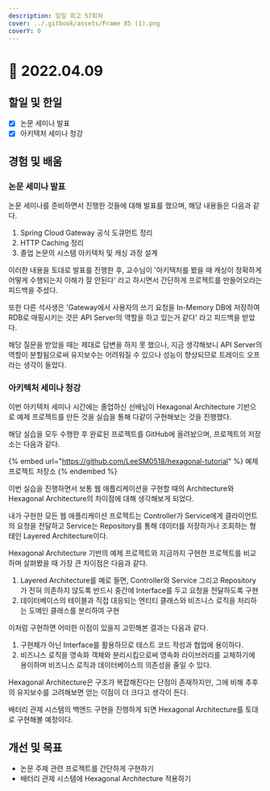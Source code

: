 ```yaml
---
description: 일일 회고 57회차
cover: ../.gitbook/assets/Frame 85 (1).png
coverY: 0
---
```


# 🙂 2022.04.09

## 할일 및 한일

* [x] 논문 세미나 발표
* [x] 아키텍처 세미나 청강

## 경험 및 배움

### 논문 세미나 발표

논문 세미나를 준비하면서 진행한 것들에 대해 발표를 했으며, 해당 내용들은 다음과 같다.

1. Spring Cloud Gateway 공식 도큐먼트 정리
2. HTTP Caching 정리
3. 졸업 논문의 시스템 아키텍처 및 캐싱 과정 설계

이러한 내용을 토대로 발표를 진행한 후, 교수님이 '아키텍처를 봤을 때 캐싱이 정확하게 어떻게 수행되는지 이해가 잘 안된다' 라고 하시면서 간단하게 프로젝트를 만들어오라는 피드백을 주셨다.&#x20;

또한 다른 석사생은 'Gateway에서 사용자의 쓰기 요청을 In-Memory DB에 저장하여 RDB로 매핑시키는 것은 API Server의 역할을 하고 있는거 같다' 라고 피드백을 받았다.

해당 질문을 받았을 때는 제대로 답변을 하지 못 했으나, 지금 생각해보니 API Server의 역할이 분할됨으로써 유지보수는 어려워질 수 있으나 성능이 향상되므로 트레이드 오프라는 생각이 들었다.



### 아키텍처 세미나 청강

이번 아키텍처 세미나 시간에는 졸업하신 선배님이 Hexagonal Architecture 기반으로 예제 프로젝트를 만든 것을 실습을 통해 다같이 구현해보는 것을 진행했다.



해당 실습을 모두 수행한 후 완료된 프로젝트를 GitHub에 올려놨으며, 프로젝트의 저장소는 다음과 같다.

{% embed url="https://github.com/LeeSM0518/hexagonal-tutorial" %}
예제 프로젝트 저장소
{% endembed %}



이번 실습을 진행하면서 보통 웹 애플리케이션을 구현할 때의 Architecture와 Hexagonal Architecture의 차이점에 대해 생각해보게 되었다.

내가 구현한 모든 웹 애플리케이션 프로젝트는 Controller가 Service에게 클라이언트의 요청을 전달하고 Service는 Repository를 통해 데이터를 저장하거나 조회하는 형태인 Layered Architecture이다.



Hexagonal Architecture 기반의 예제 프로젝트와 지금까지 구현한 프로젝트를 비교하며 살펴봤을 때 가장 큰 차이점은 다음과 같다.

1. Layered Architecture를 예로 들면, Controller와 Service 그리고 Repository가 전혀 의존하지 않도록 반드시 중간에 Interface를 두고 요청을 전달하도록 구현
2. 데이터베이스의 테이블과 직접 대응되는 엔티티 클래스와 비즈니스 로직을 처리하는 도메인 클래스를 분리하여 구현



이처럼 구현하면 어떠한 이점이 있을지 고민해본 결과는 다음과 같다.

1. 구현체가 아닌 Interface를 활용하므로 테스트 코드 작성과 협업에 용이하다.
2. 비즈니스 로직을 영속화 객체와 분리시킴으로써 영속화 라이브러리를 교체하기에 용이하며 비즈니스 로직과 데이터베이스의 의존성을 줄일 수 있다.



Hexagonal Architecture은 구조가 복잡해진다는 단점이 존재하지만, 그에 비해 추후의 유지보수를 고려해보면 얻는 이점이 더 크다고 생각이 든다.

배터리 관제 시스템의 백엔드 구현을 진행하게 되면 Hexagonal Architecture를 토대로 구현해볼 예정이다.

## 개선 및 목표

* 논문 주제 관련 프로젝트를 간단하게 구현하기
* 배터리 관제 시스템에 Hexagonal Architecture 적용하기

